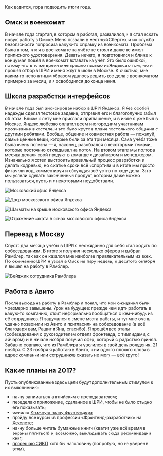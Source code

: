 Как водится, пора подводить итоги года.

## Омск и военкомат

В начале года стартап, в котором я работал, развалился, и я стал искать новую работу в Омске. Меня позвали в местный Сбертех, и их служба безопасности попросила какую-то справку из военкомата. Проблема была в том, что я в военкомате на учёте не стоял и даже не имел приписного удостоверения. Делать нечего, я подготовился и ближе к концу мая пошёл в военкомат вставать на учёт. Это было ошибкой, потому что в то же время мне пришло письмо из Яндекса о том, что я прошёл отбор в ШРИ и меня ждут в июле в Москве. К счастью, мне каким-то непонятным образом удалось решить все дела с военкоматом примерно за месяц, и я освободился до конца июня.

## Школа разработки интерфейсов

В начале года был анонсирован набор в ШРИ Яндекса. Я без особой надежды сделал тестовое задание, отправил его и благополучно забыл об этом. Ближе к лету мне прислали приглашение, и в июле я уже был в Москве. Яндекс любезно оплатил всем иногородним участникам проживание в хостеле, и это было круто в плане постоянного общения с другими ребятами. Вообще, общение и совместная работа — пожалуй, самые ценные вещи, которые были за эти три месяца. Сама учёба тоже была очень полезна — я, наконец, разобрался с некоторыми темами, которые постоянно откладывал на потом. На втором этапе мы полтора месяца делали свой продукт в команде с дизайнером и менеджером. Изначально я хотел выстроить правильный процесс разработки и делать кодревью, но сжатые сроки всё испортили и в итоге мы просто фигачили код, комментируя и обсуждая всё устно по ходу дела. Зато мы успели сделать законченный продукт, которым даже можно пользоваться, пусть и с некоторыми неудобствами.

![Московский офис Яндекса](yandex_01.jpg)

![Двор московского офиса Яндекса](yandex_02.jpg)

![Шахматы на крыше московского офиса Яндекса](yandex_03.jpg)

![Отражение заката в окнах московского офиса Яндекса](yandex_04.jpg)

## Переезд в Москву

Спустя два месяца учёбы в ШРИ я неожиданно для себя стал ходить по собеседованиям. В итоге я получил несколько оферов и выбрал Рамблер, так как он казался мне наиболее привлекательным из всех. По окончанию ШРИ я уехал в Омск на пару недель, и десятого октября я вышел на работу в Рамблер.

![Бейджик сотрудника Рамблера](rambler.png)

## Работа в Авито

После выхода на работу в Рамблер я понял, что мои ожидания были чрезмерно завышены. Урок на будущее: прежде чем идти работать в какую-то компанию, стоит неформально пообщаться с кем-нибудь из её сотрудников. Я задумался о смене места работы, и тут мне очень удачно позвонили из Авито и пригласили на собеседование (а всё благодаря вам, Рашит и Яна, спасибо). Я прошёл все этапы (собеседования с руководителем отдела фронтенда, с тимлидами, с эйчаром) и в начале ноября получил офер, который с радостью принял. Забавно совпало, что из Рамблера я уволился в свой день рождения, 21 ноября. С 23 ноября я работаю в Авито, и ни одного плохого слова в адрес компании или сотрудников сказать не могу — всё круто!

## Какие планы на 2017?

Пусть опубликованные здесь цели будут дополнительным стимулом к их выполнению:

- начну заниматься английским с преподавателем;
- переделаю приложение, сделанное в ШРИ, чтобы не было стыдно его показывать;
- оживлю [Книжную полку фронтендера](http://frontendbookshelf.ru/);
- пройду все курсы из профессии «Фронтенд-разработчик» на [Хекслете](https://ru.hexlet.io/u/andrew-r);
- начну больше читать бумажные книги (хватит уже всё время в экраны пялиться) и, возможно, выкладывать сюда рекомендации книг;
- [прорешаю СИКП](https://github.com/andrew--r/sicp) хотя бы наполовину (попробую, но не уверен в этом).
